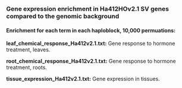 ### Gene expression enrichment in Ha412HOv2.1 SV genes compared to the genomic background
#### Enrichment for each term in each haploblock, 10,000 permuations:

**leaf_chemical_response_Ha412v2.1.txt:** Gene response to hormone treatment, leaves.

**root_chemical_response_Ha412v2.1.txt:** Gene response to hormone treatment, roots.

**tissue_expression_Ha412v2.1.txt:** Gene expression in tissues.
